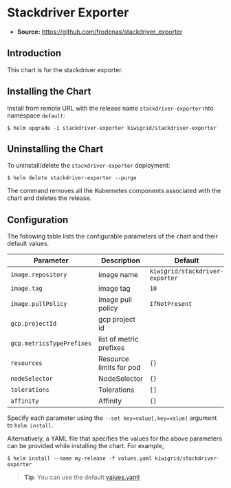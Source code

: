 # Stackdriver Exporter

- **Source:** https://github.com/frodenas/stackdriver_exporter

## Introduction

This chart is for the stackdriver exporter.

## Installing the Chart

Install from remote URL with the release name `stackdriver-exporter` into namespace `default`:

```console
$ helm upgrade -i stackdriver-exporter kiwigrid/stackdriver-exporter
```

## Uninstalling the Chart

To uninstall/delete the `stackdriver-exporter` deployment:

```console
$ helm delete stackdriver-exporter --purge
```

The command removes all the Kubernetes components associated with the chart and deletes the release.

## Configuration

The following table lists the configurable parameters of the chart and their default values.

| Parameter                         | Description                             | Default                                                                                     |
| --------------------------------- | --------------------------------------  | ---------------------------------------------------------                                   |
| `image.repository`                           | image name                        | `kiwigrid/stackdriver-exporter`                                                        |
| `image.tag`                        | image tag                      | `10`                                                                                      |
| `image.pullPolicy`                 | Image pull policy                       | `IfNotPresent`                                                                              |
| `gcp.projectId`                    | gcp project id                          |                                                        |
| `gcp.metricsTypePrefixes`          | list of metric prefixes                                     |             |
| `resources`                    | Resource limits for pod             | `{}`                                   |
| `nodeSelector`                 | NodeSelector                                 | `{}`                                   |
| `tolerations`                  | Tolerations                                  | `[]`                                   |
| `affinity`                     | Affinity                                     | `{}`                                   |


Specify each parameter using the `--set key=value[,key=value]` argument to `helm install`.

Alternatively, a YAML file that specifies the values for the above parameters can be provided while installing the chart. For example,

```console
$ helm install --name my-release -f values.yaml kiwigrid/stackdriver-exporter
```

> **Tip**: You can use the default [values.yaml](values.yaml)
